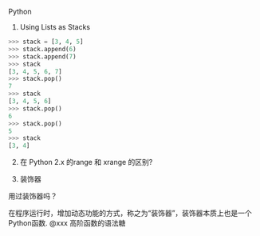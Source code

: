 Python 

1. Using Lists as Stacks

```python
>>> stack = [3, 4, 5]
>>> stack.append(6)
>>> stack.append(7)
>>> stack
[3, 4, 5, 6, 7]
>>> stack.pop()
7
>>> stack
[3, 4, 5, 6]
>>> stack.pop()
6
>>> stack.pop()
5
>>> stack
[3, 4]
```

2. 在 Python 2.x 的range 和 xrange 的区别?

3. 装饰器

用过装饰器吗？

在程序运行时，增加动态功能的方式，称之为“装饰器”，装饰器本质上也是一个Python函数.
@xxx
高阶函数的语法糖
